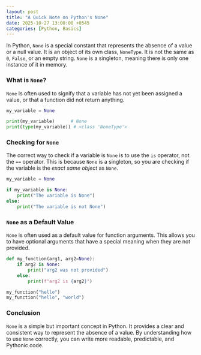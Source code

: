 ```yaml
---
layout: post
title: "A Quick Note on Python's None"
date: 2025-10-27 13:00:00 +0545
categories: [Python, Basics]
---
```


In Python, `None` is a special constant that represents the absence of a value or a null value. It is an object of its own class, `NoneType`. It is not the same as `0`, `False`, or an empty string. `None` is a singleton, meaning there is only one instance of it in memory.

### What is `None`?

`None` is often used to signify that a variable has not yet been assigned a value, or that a function did not return anything.

```python
my_variable = None

print(my_variable)      # None
print(type(my_variable)) # <class 'NoneType'>
```

### Checking for `None`

The correct way to check if a variable is `None` is to use the `is` operator, not the `==` operator. This is because `None` is a singleton, so you are checking if the variable is the *exact same object* as `None`.

```python
my_variable = None

if my_variable is None:
    print("The variable is None")
else:
    print("The variable is not None")
```

### `None` as a Default Value

`None` is often used as a default value for function arguments. This allows you to have optional arguments that have a special meaning when they are not provided.

```python
def my_function(arg1, arg2=None):
    if arg2 is None:
        print("arg2 was not provided")
    else:
        print(f"arg2 is {arg2}")

my_function("hello")
my_function("hello", "world")
```

### Conclusion

`None` is a simple but important concept in Python. It provides a clear and consistent way to represent the absence of a value. By understanding how to use `None` correctly, you can write more readable, predictable, and Pythonic code.

